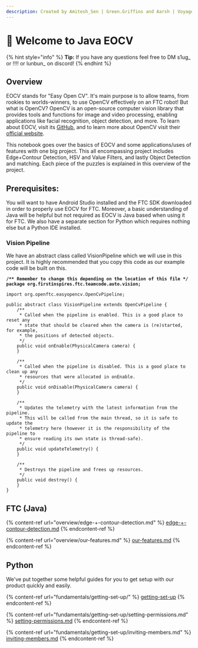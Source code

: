 ```yaml
---
description: Created by Amitesh_Sen | Green.Griffins and Aarsh | Voyager 6+
---
```


# 👋 Welcome to Java EOCV

{% hint style="info" %}
**Tip:** If you have any questions feel free to DM s1ug\_ or !!!! or lunbun\_ on discord!
{% endhint %}

## Overview

EOCV stands for "Easy Open CV". It's main purpose is to allow teams, from rookies to worlds-winners, to use OpenCV effectively on an FTC robot! But what is OpenCV? OpenCV is an open-source computer vision library that provides tools and functions for image and video processing, enabling applications like facial recognition, object detection, and more. To learn about EOCV, visit its [GitHub](https://github.com/OpenFTC/EasyOpenCV), and to learn more about OpenCV visit their [official website](https://opencv.org/).

This notebook goes over the basics of EOCV and some applications/uses of features with one big project. This all encompassing project includes Edge+Contour Detection, HSV and Value Filters, and lastly Object Detection and matching. Each piece of the puzzles is explained in this overview of the project.

## Prerequisites:

You will want to have Android Studio installed and the FTC SDK downloaded in order to properly use EOCV for FTC. Moreover, a basic understanding of Java will be helpful but not required as EOCV is Java based when using it for FTC. We also have a separate section for Python which requires nothing else but a Python IDE installed.&#x20;

### Vision Pipeline

We have an abstract class called VisionPipeline which we will use in this project. It is highly recommended that you copy this code as our example code will be built on this.&#x20;

<pre class="language-java"><code class="lang-java"><strong>/** Remember to change this depending on the location of this file */
</strong><strong>package org.firstinspires.ftc.teamcode.auto.vision;
</strong>
import org.openftc.easyopencv.OpenCvPipeline;

public abstract class VisionPipeline extends OpenCvPipeline {
    /**
     * Called when the pipeline is enabled. This is a good place to reset any 
     * state that should be cleared when the camera is (re)started, for example, 
     * the positions of detected objects.
     */
    public void onEnable(PhysicalCamera camera) {
    }

    /**
     * Called when the pipeline is disabled. This is a good place to clean up any 
     * resources that were allocated in onEnable.
     */
    public void onDisable(PhysicalCamera camera) {
    }

    /**
     * Updates the telemetry with the latest information from the pipeline. 
     * This will be called from the main thread, so it is safe to update the 
     * telemetry here (however it is the responsibility of the pipeline to 
     * ensure reading its own state is thread-safe).
     */
    public void updateTelemetry() {
    }

    /**
     * Destroys the pipeline and frees up resources.
     */
    public void destroy() {
    }
}
</code></pre>

## FTC (Java)

{% content-ref url="overview/edge-+-contour-detection.md" %}
[edge-+-contour-detection.md](overview/edge-+-contour-detection.md)
{% endcontent-ref %}

{% content-ref url="overview/our-features.md" %}
[our-features.md](overview/our-features.md)
{% endcontent-ref %}

## Python

We've put together some helpful guides for you to get setup with our product quickly and easily.

{% content-ref url="fundamentals/getting-set-up/" %}
[getting-set-up](fundamentals/getting-set-up/)
{% endcontent-ref %}

{% content-ref url="fundamentals/getting-set-up/setting-permissions.md" %}
[setting-permissions.md](fundamentals/getting-set-up/setting-permissions.md)
{% endcontent-ref %}

{% content-ref url="fundamentals/getting-set-up/inviting-members.md" %}
[inviting-members.md](fundamentals/getting-set-up/inviting-members.md)
{% endcontent-ref %}
